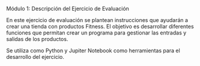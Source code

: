 
Módulo 1: Descripción del Ejercicio de Evaluación 

En este ejercicio de evaluación se plantean instrucciones que ayudarán a crear una tienda con productos Fitness. El objetivo es desarrollar diferentes funciones que permitan crear un programa para gestionar las entradas y salidas de los productos. 

Se utiliza como Python y Jupiter Notebook como herramientas para el desarrollo del ejercicio. 
